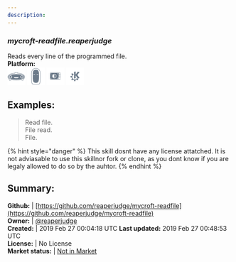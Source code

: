 ```yaml
---
description: 
---
```


### _mycroft-readfile.reaperjudge_  
Reads every line of the programmed file.  
**Platform:**  
 ![Mark I](../.gitbook/assets/mark-1-icon.png)  ![Mark II](../.gitbook/assets/mark-2-icon.png)  ![Picroft](../.gitbook/assets/picroft-icon.png)  ![plasmoid](../.gitbook/assets/kde.png)   
## Examples:  
> Read file.  
> File read.  
> File.  
  
{% hint style="danger" %}
This skill dosnt have any license attatched. It is not adviasable to use this skillnor fork or clone, as you dont know if you are legaly allowed to do so by the auhtor.
{% endhint %}
  
## Summary:  
**Github:** | [https://github.com/reaperjudge/mycroft-readfile](https://github.com/reaperjudge/mycroft-readfile)  
**Owner:** | [@reaperjudge](https://github.com/reaperjudge)  
**Created:** | 2019 Feb 27 00:04:18 UTC  **Last updated:** 2019 Feb 27 00:48:53 UTC  
**License:** | No License  
**Market status:** | [Not in Market](https://market.mycroft.ai/skill/)  

